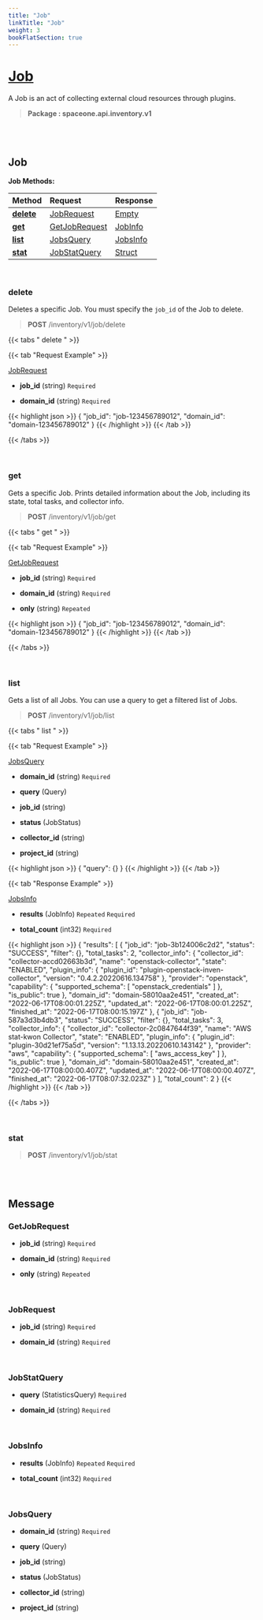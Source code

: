 ```yaml
---
title: "Job"
linkTitle: "Job"
weight: 3
bookFlatSection: true
---
```

# [Job](#Job)
A Job is an act of collecting external cloud resources through plugins.


>  **Package : spaceone.api.inventory.v1**

<br>
<br>

## Job





**Job Methods:**


| Method | Request | Response |
| :----- | :-------- | :-------- |
| [**delete**](./Job#delete) | [JobRequest](Job#jobrequest) | [Empty](Job#empty) |
| [**get**](./Job#get) | [GetJobRequest](Job#getjobrequest) | [JobInfo](Job#jobinfo) |
| [**list**](./Job#list) | [JobsQuery](Job#jobsquery) | [JobsInfo](Job#jobsinfo) |
| [**stat**](./Job#stat) | [JobStatQuery](Job#jobstatquery) | [Struct](Job#struct) |



    
<br>

### delete

Deletes a specific Job. You must specify the `job_id` of the Job to delete.



> **POST** /inventory/v1/job/delete
>





 {{< tabs " delete " >}}

 {{< tab "Request Example" >}}



[JobRequest](./Job#jobrequest)

* **job_id** (string)   `Required` 


* **domain_id** (string)   `Required` 





{{< highlight json >}}
{
   "job_id": "job-123456789012",
   "domain_id": "domain-123456789012"
}
{{< /highlight >}}
{{< /tab >}}



{{< /tabs >}}


    
<br>

### get

Gets a specific Job. Prints detailed information about the Job, including its state, total tasks, and collector info.



> **POST** /inventory/v1/job/get
>





 {{< tabs " get " >}}

 {{< tab "Request Example" >}}



[GetJobRequest](./Job#getjobrequest)

* **job_id** (string)   `Required` 


* **domain_id** (string)   `Required` 


* **only** (string)  `Repeated`   





{{< highlight json >}}
{
   "job_id": "job-123456789012",
   "domain_id": "domain-123456789012"
}
{{< /highlight >}}
{{< /tab >}}



{{< /tabs >}}


    
<br>

### list

Gets a list of all Jobs. You can use a query to get a filtered list of Jobs.



> **POST** /inventory/v1/job/list
>





 {{< tabs " list " >}}

 {{< tab "Request Example" >}}



[JobsQuery](./Job#jobsquery)

* **domain_id** (string)   `Required` 


* **query** (Query)  


* **job_id** (string)  


* **status** (JobStatus)  


* **collector_id** (string)  


* **project_id** (string)  





{{< highlight json >}}
{
   "query": {}
}
{{< /highlight >}}
{{< /tab >}}


 {{< tab "Response Example" >}}

[JobsInfo](#JOBSINFO)
* **results** (JobInfo)  `Repeated`   `Required` 

* **total_count** (int32)   `Required` 



{{< highlight json >}}
{
   "results": [
       {
           "job_id": "job-3b124006c2d2",
           "status": "SUCCESS",
           "filter": {},
           "total_tasks": 2,
           "collector_info": {
               "collector_id": "collector-accd02663b3d",
               "name": "openstack-collector",
               "state": "ENABLED",
               "plugin_info": {
                   "plugin_id": "plugin-openstack-inven-collector",
                   "version": "0.4.2.20220616.134758"
               },
               "provider": "openstack",
               "capability": {
                   "supported_schema": [
                       "openstack_credentials"
                   ]
               },
               "is_public": true
           },
           "domain_id": "domain-58010aa2e451",
           "created_at": "2022-06-17T08:00:01.225Z",
           "updated_at": "2022-06-17T08:00:01.225Z",
           "finished_at": "2022-06-17T08:00:15.197Z"
       },
       {
           "job_id": "job-587a3d3b4db3",
           "status": "SUCCESS",
           "filter": {},
           "total_tasks": 3,
           "collector_info": {
               "collector_id": "collector-2c0847644f39",
               "name": "AWS stat-kwon Collector",
               "state": "ENABLED",
               "plugin_info": {
                   "plugin_id": "plugin-30d21ef75a5d",
                   "version": "1.13.13.20220610.143142"
               },
               "provider": "aws",
               "capability": {
                   "supported_schema": [
                       "aws_access_key"
                   ]
               },
               "is_public": true
           },
           "domain_id": "domain-58010aa2e451",
           "created_at": "2022-06-17T08:00:00.407Z",
           "updated_at": "2022-06-17T08:00:00.407Z",
           "finished_at": "2022-06-17T08:07:32.023Z"
       }
   ],
   "total_count": 2
}
{{< /highlight >}}
{{< /tab >}}


{{< /tabs >}}


    
<br>

### stat





> **POST** /inventory/v1/job/stat
>






    


<br>
<br>

## Message



### GetJobRequest
* **job_id** (string)   `Required` 

    
* **domain_id** (string)   `Required` 

    
* **only** (string)  `Repeated`   

    <br>

### JobRequest
* **job_id** (string)   `Required` 

    
* **domain_id** (string)   `Required` 

    <br>

### JobStatQuery
* **query** (StatisticsQuery)   `Required` 

    
* **domain_id** (string)   `Required` 

    <br>

### JobsInfo
* **results** (JobInfo)  `Repeated`    `Required` 

    
* **total_count** (int32)   `Required` 

    <br>

### JobsQuery
* **domain_id** (string)   `Required` 

    
* **query** (Query)  

    
* **job_id** (string)  

    
* **status** (JobStatus)  

    
* **collector_id** (string)  

    
* **project_id** (string)  

    <br>
